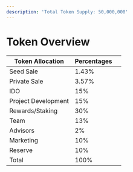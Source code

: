 ```yaml
---
description: 'Total Token Supply: 50,000,000'
---
```


# Token Overview



| Token Allocation    | Percentages |   |
| ------------------- | ----------- | - |
| Seed Sale           | 1.43%       |   |
| Private Sale        | 3.57%       |   |
| IDO                 | 15%         |   |
| Project Development | 15%         |   |
| Rewards/Staking     | 30%         |   |
| Team                | 13%         |   |
| Advisors            | 2%          |   |
| Marketing           | 10%         |   |
| Reserve             | 10%         |   |
| Total               | 100%        |   |
